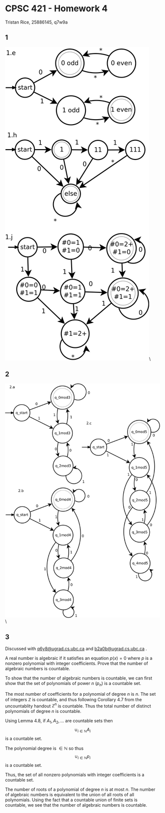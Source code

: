 # CPSC 421 - Homework 4

Tristan Rice, 25886145, q7w9a

## 1

![](./q1.png)\




## 2

![](./q2.png)\




## 3

Discussed with q6y8@ugrad.cs.ubc.ca and b2a0b@ugrad.cs.ubc.ca .


A real number is algebraic if it satisfies an equation $p(x)=0$ where $p$ is a
nonzero polynomial with integer coefficients. Prove that the number of algebraic
numbers is countable.


To show that the number of algebraic numbers is countable, we can first show
that the set of polynomials of power $n$  ($p_n$) is a countable set.

The most number of coefficients for a polynomial of degree $n$ is $n$. The set
of integers $\mathbb{Z}$ is countable, and thus following Corollary 4.7 from the
uncountablity handout $\mathbb{Z}^n$ is countable. Thus the total number of
distinct polynomials of degree $n$ is countable.

Using Lemma 4.8, if $A_1, A_2, \ldots$ are countable sets then
$$\cup_{i\in \mathbb{N}} A_i$$
is a countable set.

The polynomial degree is $\in \mathbb{N}$ so thus
$$\cup_{i\in \mathbb{N}} p_i$$
is a countable set.

Thus, the set of all nonzero polynomials with integer coefficients is a
countable set.

The number of roots of a polynomial of degree $n$ is at most $n$. The number of
algebraic numbers is equivalent to the union of all roots of all polynomials.
Using the fact that a countable union of finite sets is countable, we see that
the number of algebraic numbers is countable.
